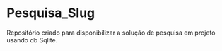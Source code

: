 # Pesquisa_Slug
Repositório criado para disponibilizar a solução de pesquisa em projeto usando db Sqlite.
